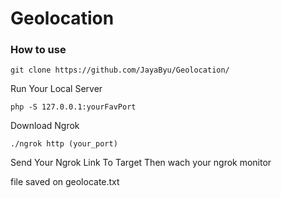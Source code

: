 # Geolocation

### How to use 
```
git clone https://github.com/JayaByu/Geolocation/
```
Run Your Local Server 
```
php -S 127.0.0.1:yourFavPort
```
Download Ngrok 
```
./ngrok http (your_port)
```
Send Your Ngrok Link To Target
Then wach your ngrok monitor

file saved on geolocate.txt
